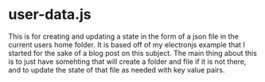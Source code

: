 # user-data.js

This is for creating and updating a state in the form of a json file in the current users home folder. It is based off of my electronjs example that I started for the sake of a blog post on this subject. The main thing about this is to just have somehting that will create a folder and file if it is not there, and to update the state of that file as needed with key value pairs.